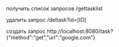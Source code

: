 получить список запросов
/gettasklist

удалить запрос
/deltask?id=[ID]

создать запрос
http://localhost:8080/task?{"method":"get","url":"google.com"}
